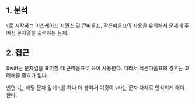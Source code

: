 ## 1. 분석

`\`로 시작하는 이스케이프 시퀀스 및 큰따옴표, 작은따옴표의 사용을 유의해서 문제에 주어진 문자열을 출력하는 문제.

## 2. 접근

Swift는 문자열을 표기할 때 큰따옴표로 묶어 사용한다. 따라서 작은따옴표의 경우는 고려해줄 필요가 없다.

반면 `\`는 해당 문자 앞에 `\`를 하나 더 붙여서 이것이 `\`라는 문자 자체로 인식되게 해야 한다.